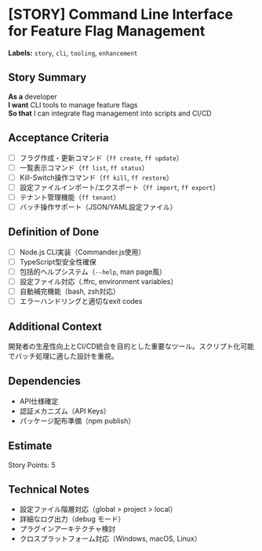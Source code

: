 # [STORY] Command Line Interface for Feature Flag Management

**Labels:** `story`, `cli`, `tooling`, `enhancement`

## Story Summary
**As a** developer  
**I want** CLI tools to manage feature flags  
**So that** I can integrate flag management into scripts and CI/CD

## Acceptance Criteria
- [ ] フラグ作成・更新コマンド（`ff create`, `ff update`）
- [ ] 一覧表示コマンド（`ff list`, `ff status`）
- [ ] Kill-Switch操作コマンド（`ff kill`, `ff restore`）
- [ ] 設定ファイルインポート/エクスポート（`ff import`, `ff export`）
- [ ] テナント管理機能（`ff tenant`）
- [ ] バッチ操作サポート（JSON/YAML設定ファイル）

## Definition of Done
- [ ] Node.js CLI実装（Commander.js使用）
- [ ] TypeScript型安全性確保
- [ ] 包括的ヘルプシステム（`--help`, man page風）
- [ ] 設定ファイル対応（.ffrc, environment variables）
- [ ] 自動補完機能（bash, zsh対応）
- [ ] エラーハンドリングと適切なexit codes

## Additional Context
開発者の生産性向上とCI/CD統合を目的とした重要なツール。スクリプト化可能でバッチ処理に適した設計を重視。

## Dependencies
- API仕様確定
- 認証メカニズム（API Keys）
- パッケージ配布準備（npm publish）

## Estimate
Story Points: 5

## Technical Notes
- 設定ファイル階層対応（global > project > local）
- 詳細なログ出力（debug モード）
- プラグインアーキテクチャ検討
- クロスプラットフォーム対応（Windows, macOS, Linux）